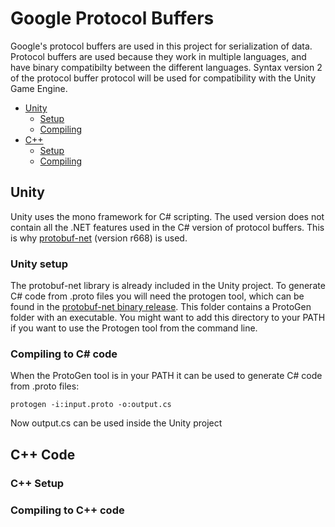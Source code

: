 # Google Protocol Buffers
Google's protocol buffers are used in this project for serialization of data. Protocol buffers are used because they work in multiple languages, and have binary compatibilty between the different languages. Syntax version 2 of the protocol buffer protocol will be used for compatibility with the Unity Game Engine.

- [Unity](#Unity)
  - [Setup](#Unity-setup)
  - [Compiling](#Compiling-to-C#-code)
- [C++](#C++-Code)
  - [Setup](#C++-Setup)
  - [Compiling](#Compiling-to-C++-code)

## Unity 
Unity uses the mono framework for C# scripting. The used version does not contain all the .NET features used in the C# version of protocol buffers. This is why [protobuf-net](https://github.com/mgravell/protobuf-net) (version r668) is used.

### Unity setup
The protobuf-net library is already included in the Unity project. To generate C# code from .proto files you will need the protogen tool, which can be found in the [protobuf-net binary release](https://storage.googleapis.com/google-code-archive-downloads/v2/code.google.com/protobuf-net/protobuf-net%20r668.zip). This folder contains a ProtoGen folder with an executable. You might want to add this directory to your PATH if you want to use the Protogen tool from the command line.

### Compiling to C# code
When the ProtoGen tool is in your PATH it can be used to generate C# code from .proto files:
```
protogen -i:input.proto -o:output.cs
```
Now output.cs can be used inside the Unity project

## C++ Code
### C++ Setup
### Compiling to C++ code
